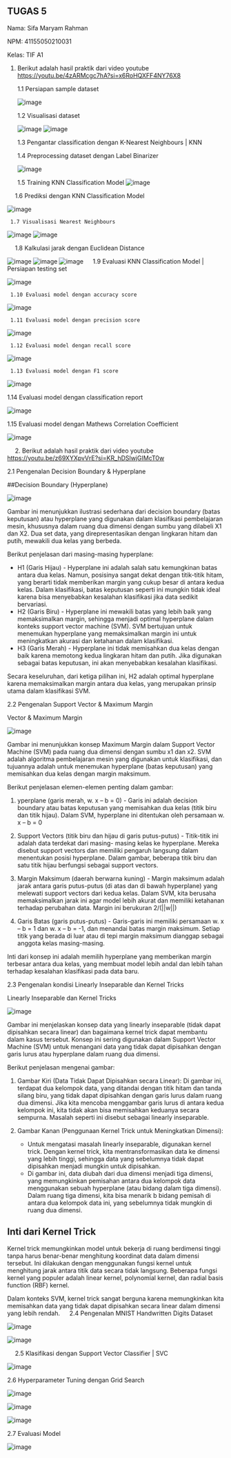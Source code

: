 ## TUGAS 5

Nama: Sifa Maryam Rahman

NPM:	41155050210031

Kelas:	TIF A1

1. Berikut adalah hasil praktik dari video youtube https://youtu.be/4zARMcgc7hA?si=x6RoHQXFF4NY76X8   

	 1.1 Persiapan sample dataset

   ![image](https://github.com/user-attachments/assets/4b1e3930-d8b5-428c-9ec9-e47ef400e15b)

	 1.2 Visualisasi dataset
 
   ![image](https://github.com/user-attachments/assets/4d54de92-3b74-4e2a-be09-a1c4003bcd6d)
   ![image](https://github.com/user-attachments/assets/9a4029de-7451-4b8e-bca3-a38f65bb1e2e)

	 1.3 Pengantar classification dengan K-Nearest Neighbours | KNN

   1.4 Preprocessing dataset dengan Label Binarizer

   ![image](https://github.com/user-attachments/assets/7a013906-598b-4927-8801-6c223cd18f62)

 
	 1.5 Training KNN Classification Model
   ![image](https://github.com/user-attachments/assets/77e43dc3-16ce-4c70-b204-84842a5403ab)

   1.6 Prediksi dengan KNN Classification Model

   ![image](https://github.com/user-attachments/assets/cb0184bc-88e1-4471-b7bb-428a1799767a)

	 1.7 Visualisasi Nearest Neighbours
 
   ![image](https://github.com/user-attachments/assets/298e4d2f-1fdd-46cd-a8a7-cc25e32f3cf2)
   ![image](https://github.com/user-attachments/assets/1f5f57a1-85c4-4a43-9975-b70553b2d0fb)

 
	 1.8 Kalkulasi jarak dengan Euclidean Distance
   
   ![image](https://github.com/user-attachments/assets/c0e377ff-90e3-4845-ac5a-0573fbcfaca4)
   ![image](https://github.com/user-attachments/assets/88035fa0-64f8-4824-ae76-bca66c2a0a48)
   ![image](https://github.com/user-attachments/assets/f551a114-9b7f-460e-840a-4b06dead858b)
 
	 1.9 Evaluasi KNN Classification Model | Persiapan testing set
   
   ![image](https://github.com/user-attachments/assets/ae1baf43-3494-44e0-b275-79a3389b2faf)

	 1.10 Evaluasi model dengan accuracy score
   
   ![image](https://github.com/user-attachments/assets/43725e03-e7bd-4309-9e41-ac8631b48490)

	 1.11 Evaluasi model dengan precision score

   ![image](https://github.com/user-attachments/assets/e820e924-6b1d-49e4-8ccc-e971460e9e4a)

	 1.12 Evaluasi model dengan recall score

   ![image](https://github.com/user-attachments/assets/498fa9f5-109c-474e-bddc-85cbf008f28c)

	 1.13 Evaluasi model dengan F1 score

   ![image](https://github.com/user-attachments/assets/0e8c7b83-8087-4f41-8ab0-a1d2389258ca)

   1.14 Evaluasi model dengan classification report

   ![image](https://github.com/user-attachments/assets/0b2e26e4-e17f-40aa-a466-9e6d6f5d796e)

   1.15 Evaluasi model dengan Mathews Correlation Coefficient
   
   ![image](https://github.com/user-attachments/assets/b7346cc7-c976-4843-9a1c-4774a9dc8b22)

 
 2. Berikut adalah hasil praktik dari video youtube https://youtu.be/z69XYXpvVrE?si=KR_hDSlwjGIMcT0w
 
 2.1 Pengenalan Decision Boundary & Hyperplane
    
##Decision Boundary (Hyperplane)

![image](https://github.com/user-attachments/assets/10f565a0-92a6-4734-882e-759209f77a39)

Gambar ini menunjukkan ilustrasi sederhana dari decision boundary (batas keputusan) atau hyperplane yang digunakan dalam klasifikasi pembelajaran mesin, khususnya dalam ruang dua dimensi dengan sumbu yang dilabeli X1 dan X2. Dua set data, yang direpresentasikan dengan lingkaran hitam dan putih, mewakili dua kelas yang berbeda. 

Berikut penjelasan dari masing-masing hyperplane:
	
  - H1 (Garis Hijau) - Hyperplane ini adalah salah satu kemungkinan batas antara dua kelas. Namun, posisinya sangat dekat dengan titik-titik hitam, yang berarti tidak memberikan margin yang cukup besar di antara kedua kelas. Dalam klasifikasi, batas keputusan seperti ini mungkin tidak ideal karena bisa menyebabkan kesalahan klasifikasi jika data sedikit bervariasi.<BR>
  - H2  (Garis Biru) - Hyperplane ini mewakili batas yang lebih baik yang memaksimalkan margin, sehingga menjadi optimal hyperplane dalam konteks support vector machine (SVM). SVM bertujuan untuk menemukan hyperplane yang memaksimalkan margin ini untuk meningkatkan akurasi dan ketahanan dalam klasifikasi.<BR>
  - H3  (Garis Merah) - Hyperplane ini tidak memisahkan dua kelas dengan baik karena memotong kedua lingkaran hitam dan putih. Jika digunakan sebagai batas keputusan, ini akan menyebabkan kesalahan klasifikasi.<BR>

Secara keseluruhan, dari ketiga pilihan ini, H2 adalah optimal hyperplane karena memaksimalkan margin antara dua kelas, yang merupakan prinsip utama dalam klasifikasi SVM.

2.2 Pengenalan Support Vector & Maximum Margin

Vector & Maximum Margin


![image](https://github.com/user-attachments/assets/438456e0-26a1-4cfb-92f9-b670349c89a0)

Gambar ini menunjukkan konsep Maximum Margin dalam Support Vector Machine (SVM) pada ruang dua dimensi dengan sumbu x1 dan x2. SVM adalah algoritma pembelajaran mesin yang digunakan untuk klasifikasi, dan tujuannya adalah untuk menemukan hyperplane (batas keputusan) yang memisahkan dua kelas dengan margin maksimum.

Berikut penjelasan elemen-elemen penting dalam gambar:
    
1. yperplane (garis merah, w. x – b = 0) - Garis ini adalah decision boundary atau batas keputusan yang memisahkan            dua kelas (titik biru dan titik hijau). Dalam SVM, hyperplane ini ditentukan oleh persamaan w. x – b = 0
	
2. Support Vectors (titik biru dan hijau di garis putus-putus) - Titik-titik ini adalah data terdekat dari masing-            masing kelas ke hyperplane. Mereka disebut support vectors dan memiliki pengaruh langsung dalam menentukan posisi          hyperplane. Dalam gambar, beberapa titik biru dan satu titik hijau berfungsi sebagai support vectors.
 
3. Margin Maksimum (daerah berwarna kuning) - Margin maksimum adalah jarak antara garis putus-putus (di atas dan di           bawah hyperplane) yang melewati support vectors dari kedua kelas. Dalam SVM, kita berusaha memaksimalkan jarak             ini agar model lebih akurat dan memiliki ketahanan terhadap perubahan data. Margin ini berukuran 2/(||w||)
    
4. Garis Batas (garis putus-putus) - Garis-garis ini memiliki persamaan w. x – b = 1 dan w. x – b = -1, dan menandai          batas margin maksimum. Setiap titik yang berada di luar atau di tepi margin maksimum dianggap sebagai anggota              kelas masing-masing.

Inti dari konsep ini adalah memilih hyperplane yang memberikan margin terbesar antara dua kelas, yang membuat model lebih andal dan lebih tahan terhadap kesalahan klasifikasi pada data baru.
	
2.3 Pengenalan kondisi Linearly Inseparable dan Kernel Tricks

Linearly Inseparable dan Kernel Tricks

![image](https://github.com/user-attachments/assets/740451e7-83fb-4ab7-b754-c9c7b37dbb55)

Gambar ini menjelaskan konsep data yang linearly inseparable (tidak dapat dipisahkan secara linear) dan bagaimana kernel trick dapat membantu dalam kasus tersebut. Konsep ini sering digunakan dalam Support Vector Machine (SVM) untuk menangani data yang tidak dapat dipisahkan dengan garis lurus atau hyperplane dalam ruang dua dimensi.

Berikut penjelasan mengenai gambar:
1.  Gambar Kiri (Data Tidak Dapat Dipisahkan secara Linear):
    Di gambar ini, terdapat dua kelompok data, yang ditandai dengan titik hitam dan tanda silang biru, yang tidak dapat        dipisahkan dengan garis lurus dalam ruang dua dimensi. Jika kita mencoba menggambar garis lurus di antara kedua            kelompok ini, kita tidak akan bisa memisahkan keduanya secara sempurna. Masalah seperti ini disebut sebagai linearly       inseparable.

2. Gambar Kanan (Penggunaan Kernel Trick untuk Meningkatkan Dimensi):
	 - Untuk mengatasi masalah linearly inseparable, digunakan kernel trick. Dengan kernel trick, kita mentransformasikan         data ke dimensi yang lebih tinggi, sehingga data yang sebelumnya tidak dapat dipisahkan menjadi mungkin untuk     dipisahkan.
	 - Di gambar ini, data diubah dari dua dimensi menjadi tiga dimensi, yang memungkinkan pemisahan antara dua kelompok          data menggunakan sebuah hyperplane (atau bidang dalam tiga dimensi). Dalam ruang tiga dimensi, kita bisa menarik b         bidang pemisah di antara dua kelompok data ini, yang sebelumnya tidak mungkin di ruang dua dimensi.

## Inti dari Kernel Trick

Kernel trick memungkinkan model untuk bekerja di ruang berdimensi tinggi tanpa harus benar-benar menghitung koordinat data dalam dimensi tersebut. Ini dilakukan dengan menggunakan fungsi kernel untuk menghitung jarak antara titik data secara tidak langsung. Beberapa fungsi kernel yang populer adalah linear kernel, polynomial kernel, dan radial basis function (RBF) kernel.

Dalam konteks SVM, kernel trick sangat berguna karena memungkinkan kita memisahkan data yang tidak dapat dipisahkan secara linear dalam dimensi yang lebih rendah.
 
2.4 Pengenalan MNIST Handwritten Digits Dataset
 
![image](https://github.com/user-attachments/assets/66f51d1d-7e3b-4f3b-a8ec-a43117111592)

![image](https://github.com/user-attachments/assets/2e1b79a5-daec-43a6-86e8-ab5868b9af19)

 
2.5 Klasifikasi dengan Support Vector Classifier | SVC

![image](https://github.com/user-attachments/assets/e27ea5cc-494c-43a3-949e-0cde0f05dd6e)

2.6 Hyperparameter Tuning dengan Grid Search

![image](https://github.com/user-attachments/assets/a42e2213-2cdb-4178-8b48-f7c438a448a8)

![image](https://github.com/user-attachments/assets/6ca93b98-f161-4528-b932-4db415807c1d)

![image](https://github.com/user-attachments/assets/49b991a3-09dd-44ec-bd78-4549985bbd54)

2.7 Evaluasi Model

![image](https://github.com/user-attachments/assets/6b09ae5f-e350-4c89-b3c4-94aa68cb65fb)
